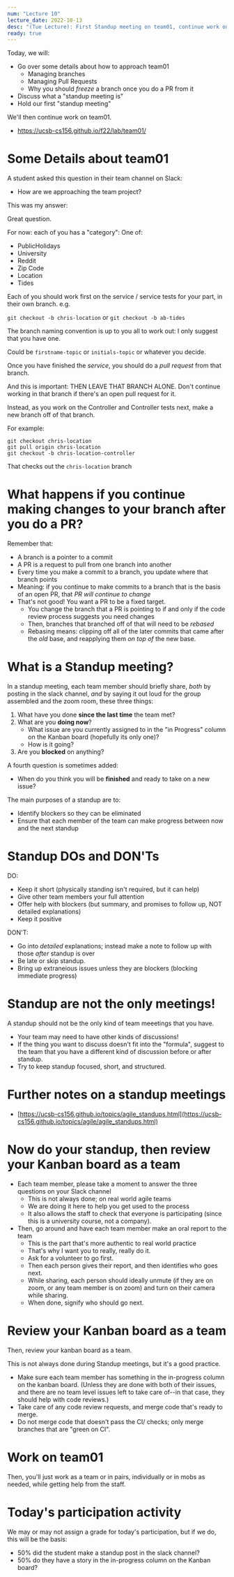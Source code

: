 ```yaml
---
num: "Lecture 10"
lecture_date: 2022-10-13
desc: "(Tue Lecture): First Standup meeting on team01, continue work on team01"
ready: true
---
```


Today, we will:

* Go over some details about how to approach team01
  - Managing branches
  - Managing Pull Requests
  - Why you should *freeze* a branch once you do a PR from it
* Discuss what a "standup meeting is" 
* Hold our first "standup meeting"

We'll then continue work on team01.

* <https://ucsb-cs156.github.io/f22/lab/team01/>

# Some Details about team01

A student asked this question in their team channel on Slack:

* How are we approaching the team project?

This was my answer:

Great question.

For now: each of you has a "category": One of:

* PublicHolidays
* University
* Reddit
* Zip Code
* Location
* Tides

Each of you should work first on the service / service tests for your part, in their own branch.
e.g. 

`git checkout -b chris-location`  or `git checkout -b ab-tides`


The branch naming convention is up to you all to work out: I only suggest that you have one.

Could be `firstname-topic` or `initials-topic` or whatever you decide.

Once you have finished the *service*, you should do a *pull request* from that branch.

And this is important: THEN LEAVE THAT BRANCH ALONE.   Don't continue working in that branch if there's an open pull request for it.

Instead, as you work on the Controller and Controller tests next, make a new branch off of that branch.

For example:

```
git checkout chris-location
git pull origin chris-location
git checkout -b chris-location-controller
```

That checks out the `chris-location` branch

# What happens if you continue making changes to your branch after you do a PR?

Remember that: 
* A branch is a pointer to a commit
* A PR is a request to pull from one branch into another
* Every time you make a commit to a branch, you update where that branch points
* Meaning: if you continue to make commits to a branch that is the basis of an open PR, that *PR will continue to change*
* That's not good!  You want a PR to be a fixed target.
  - You change the branch that a PR is pointing to if and only if the code review process suggests you need changes
  - Then, branches that branched off of that will need to be *rebased*
  - Rebasing means: clipping off all of the later commits that came after the *old* base, and reapplying them *on top of* the new base.


# What is a Standup meeting?

In a standup meeting, each team member should briefly share, *both* by posting in the slack channel, *and* by saying it out loud for the group assembled and the zoom room, these three things: 

1. What have you done **since the last time** the team met? 
2. What are you **doing now**? 
   - What issue are you currently assigned to in the "in Progress" column on the Kanban board (hopefully its only one)?
   - How is it going?
3. Are you **blocked** on anything?

A fourth question is sometimes added: 

* When do you think you will be **finished** and ready to take on a new issue?

The main purposes of a standup are to:
* Identify blockers so they can be eliminated
* Ensure that each member of the team can make progress between now and the next standup

# Standup DOs and DON'Ts

DO:

* Keep it short (physically standing isn't required, but it can help)
* Give other team members your full attention
* Offer help with blockers (but summary, and promises to follow up, NOT detailed explanations)
* Keep it positive

DON'T:
* Go into *detailed* explanations; instead make a note to follow up with those *after* standup is over
* Be late or skip standup.
* Bring up extraneious issues unless they are blockers (blocking immediate progress)

# Standup are not the only meetings!

A standup should not be the only kind of team meeetings that you have.   

* Your team may need to have other kinds of discussions!
* If the thing you want to discuss doesn't fit into the "formula", suggest to the team that you have a different kind of discussion before or after standup.
* Try to keep standup focused, short, and structured.

# Further notes on a standup meetings

* [https://ucsb-cs156.github.io/topics/agile_standups.html](https://ucsb-cs156.github.io/topics/agile/agile_standups.html)

# Now do your standup, then review your Kanban board as a team

* Each team member, please take a moment to answer the three questions on your Slack channel
  - This is not always done; on real world agile teams
  - We are doing it here to help you get used to the process
  - It also allows the staff to check that everyone is participating (since this is a university course, not a company).  
* Then, go around and have each team member make an oral report to the team 
  - This is the part that's more authentic to real world practice
  - That's why I want you to really, really do it.
  - Ask for a volunteer to go first.
  - Then each person gives their report, and then identifies who goes next.
  - While sharing, each person should ideally unmute (if they are on zoom, or any team member is on zoom) and turn on their camera while sharing.
  - When done, signify who should go next.

# Review your Kanban board as a team

Then, review your kanban board as a team.   

This is not always done during Standup meetings, but it's a good practice.

* Make sure each team member has something in the in-progress column on the kanban board. (Unless they are done with both of their issues, and there are no team level issues left to take care of--in that case, they should help with code reviews.)
* Take care of any code review requests, and merge code that's ready to merge.
* Do not merge code that doesn't pass the CI/ checks; only merge branches that are "green on CI".

# Work on team01

Then, you'll just work as a team or in pairs, individually or in mobs as needed, while getting help from the staff.

# Today's participation activity

We may or may not assign a grade for today's participation, but if we do, this will be the basis:

* 50% did the student make a standup post in the slack channel?
* 50% do they have a story in the in-progress column on the Kanban board?

